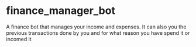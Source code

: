 # finance_manager_bot
A finance bot that manages your income and expenses. It can also you the previous transactions done by you and for what reason you have spend it or incomed it 

